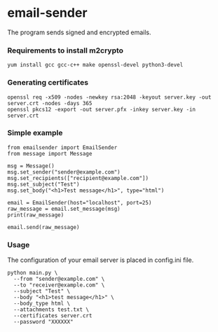 # email-sender
The program sends signed and encrypted emails.

### Requirements to install m2crypto
```
yum install gcc gcc-c++ make openssl-devel python3-devel
```

### Generating certificates
```
openssl req -x509 -nodes -newkey rsa:2048 -keyout server.key -out server.crt -nodes -days 365
openssl pkcs12 -export -out server.pfx -inkey server.key -in server.crt
```

### Simple example
```
from emailsender import EmailSender
from message import Message

msg = Message()
msg.set_sender("sender@example.com")
msg.set_recipients(["recipient@example.com"])
msg.set_subject("Test")
msg.set_body("<h1>Test message</h1>", type="html")
    
email = EmailSender(host="localhost", port=25)
raw_message = email.set_message(msg)
print(raw_message)
                             
email.send(raw_message)
```

### Usage
The configuration of your email server is placed in config.ini file.

```
python main.py \
  --from "sender@example.com" \
  --to "receiver@example.com" \
  --subject "Test" \
  --body "<h1>test message</h1>" \
  --body_type html \
  --attachments test.txt \
  --certificates server.crt
  --password "XXXXXX"
```

